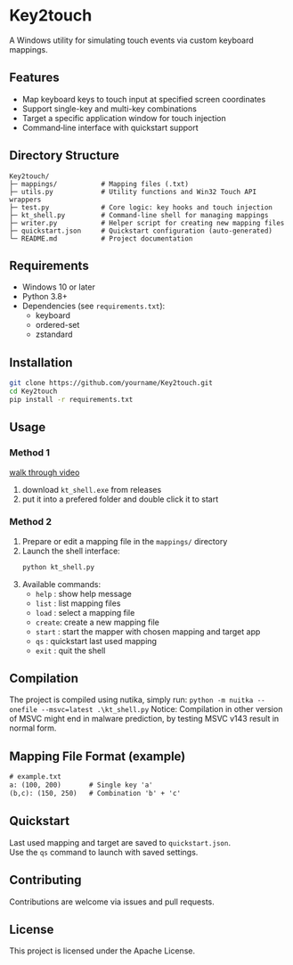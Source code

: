 # Key2touch

A Windows utility for simulating touch events via custom keyboard mappings.

## Features
- Map keyboard keys to touch input at specified screen coordinates  
- Support single-key and multi-key combinations  
- Target a specific application window for touch injection  
- Command‑line interface with quickstart support  

## Directory Structure
```
Key2touch/
├─ mappings/           # Mapping files (.txt)
├─ utils.py            # Utility functions and Win32 Touch API wrappers
├─ test.py             # Core logic: key hooks and touch injection
├─ kt_shell.py         # Command‑line shell for managing mappings
├─ writer.py           # Helper script for creating new mapping files
├─ quickstart.json     # Quickstart configuration (auto‑generated)
└─ README.md           # Project documentation
```

## Requirements
- Windows 10 or later  
- Python 3.8+  
- Dependencies (see `requirements.txt`):
  - keyboard
  - ordered-set
  - zstandard

## Installation
```bash
git clone https://github.com/yourname/Key2touch.git
cd Key2touch
pip install -r requirements.txt
```

## Usage
### Method 1
[walk through video](https://youtu.be/LenXAZzfPGA)
1. download `kt_shell.exe` from releases
2. put it into a prefered folder and double click it to start

### Method 2
1. Prepare or edit a mapping file in the `mappings/` directory  
2. Launch the shell interface:
   ```bash
   python kt_shell.py
   ```
3. Available commands:
   - `help`  : show help message  
   - `list`  : list mapping files  
   - `load`  : select a mapping file  
   - `create`: create a new mapping file  
   - `start` : start the mapper with chosen mapping and target app  
   - `qs`    : quickstart last used mapping  
   - `exit`  : quit the shell  

## Compilation
The project is compiled using nutika, simply run:
```python -m nuitka --onefile --msvc=latest .\kt_shell.py```
Notice: Compilation in other version of MSVC might end in malware prediction, 
by testing MSVC v143 result in normal form.

## Mapping File Format (example)
```txt
# example.txt
a: (100, 200)       # Single key 'a'
(b,c): (150, 250)   # Combination 'b' + 'c'
```

## Quickstart
Last used mapping and target are saved to `quickstart.json`.  
Use the `qs` command to launch with saved settings.

## Contributing
Contributions are welcome via issues and pull requests.

## License
This project is licensed under the Apache License.